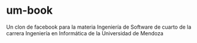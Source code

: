 um-book
=======

Un clon de facebook para la materia Ingeniería de Software de cuarto de la carrera Ingeniería en Informática de la Universidad de Mendoza


